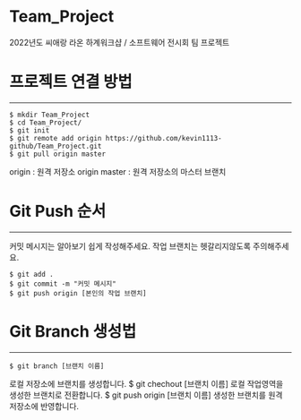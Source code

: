 # Team_Project
2022년도 씨애랑 라온 하계워크샵 / 소프트웨어 전시회 팀 프로젝트

# 프로젝트 연결 방법
-------------------
```
$ mkdir Team_Project
$ cd Team_Project/
$ git init
$ git remote add origin https://github.com/kevin1113-github/Team_Project.git
$ git pull origin master
```
origin : 원격 저장소
origin master : 원격 저장소의 마스터 브랜치


# Git Push 순서
-------------------
커밋 메시지는 알아보기 쉽게 작성해주세요.
작업 브랜치는 헷갈리지않도록 주의해주세요.
```
$ git add .
$ git commit -m "커밋 메시지"
$ git push origin [본인의 작업 브랜치]
```


# Git Branch 생성법
-------------------
	$ git branch [브랜치 이름]
로컬 저장소에 브랜치를 생성합니다.
	$ git chechout [브랜치 이름]
로컬 작업영역을 생성한 브랜치로 전환합니다.
	$ git push origin [브랜치 이름]
생성한 브랜치를 원격 저장소에 반영합니다.

